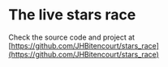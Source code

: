 # The live stars race

Check the source code and project at [https://github.com/JHBitencourt/stars_race](https://github.com/JHBitencourt/stars_race)
